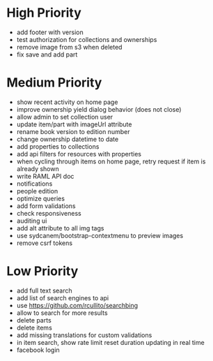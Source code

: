 # High Priority

* add footer with version
* test authorization for collections and ownerships
* remove image from s3 when deleted
* fix save and add part

# Medium Priority

* show recent activity on home page
* improve ownership yield dialog behavior (does not close)
* allow admin to set collection user
* update item/part with imageUrl attribute
* rename book version to edition number
* change ownership datetime to date
* add properties to collections
* add api filters for resources with properties
* when cycling through items on home page, retry request if item is already shown
* write RAML API doc
* notifications
* people edition
* optimize queries
* add form validations
* check responsiveness
* auditing ui
* add alt attribute to all img tags
* use sydcanem/bootstrap-contextmenu to preview images
* remove csrf tokens

# Low Priority

* add full text search
* add list of search engines to api
* use https://github.com/rcullito/searchbing
* allow to search for more results
* delete parts
* delete items
* add missing translations for custom validations
* in item search, show rate limit reset duration updating in real time
* facebook login
